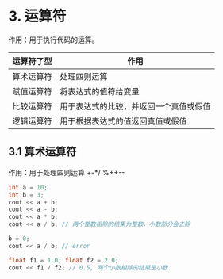# 3. 运算符
作用：用于执行代码的运算。   


|运算符了型|作用|
|-----|-------|
|算术运算符| 处理四则运算|
|赋值运算符| 将表达式的值符给变量|
|比较运算符| 用于表达式的比较，并返回一个真值或假值|
|逻辑运算符| 用于根据表达式的值返回真值或假值|

## 3.1  算术运算符
作用：用于处理四则运算
+-*/
%++--

```cpp
int a = 10;
int b = 3;
cout << a + b;
cout << a - b;
cout << a * b;
cout << a / b; // 两个整数相除的结果为整数，小数部分会去除

b = 0;
cout << a / b; // error

float f1 = 1.0; float f2 = 2.0;
cout << f1 / f2; // 0.5, 两个小数相除的结果是小数
```